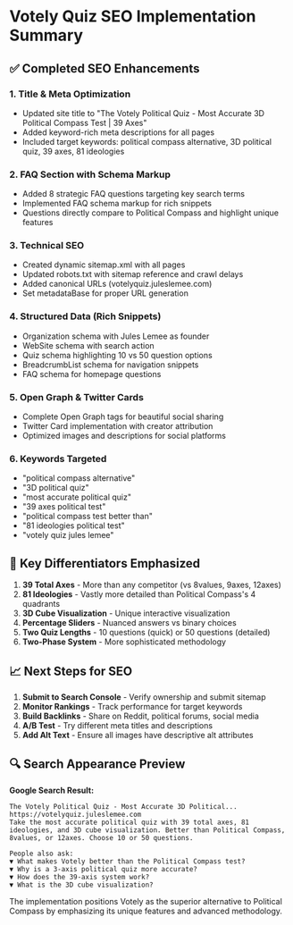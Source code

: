 # Votely Quiz SEO Implementation Summary

## ✅ Completed SEO Enhancements

### 1. **Title & Meta Optimization**
- Updated site title to "The Votely Political Quiz - Most Accurate 3D Political Compass Test | 39 Axes"
- Added keyword-rich meta descriptions for all pages
- Included target keywords: political compass alternative, 3D political quiz, 39 axes, 81 ideologies

### 2. **FAQ Section with Schema Markup**
- Added 8 strategic FAQ questions targeting key search terms
- Implemented FAQ schema markup for rich snippets
- Questions directly compare to Political Compass and highlight unique features

### 3. **Technical SEO**
- Created dynamic sitemap.xml with all pages
- Updated robots.txt with sitemap reference and crawl delays
- Added canonical URLs (votelyquiz.juleslemee.com)
- Set metadataBase for proper URL generation

### 4. **Structured Data (Rich Snippets)**
- Organization schema with Jules Lemee as founder
- WebSite schema with search action
- Quiz schema highlighting 10 vs 50 question options
- BreadcrumbList schema for navigation snippets
- FAQ schema for homepage questions

### 5. **Open Graph & Twitter Cards**
- Complete Open Graph tags for beautiful social sharing
- Twitter Card implementation with creator attribution
- Optimized images and descriptions for social platforms

### 6. **Keywords Targeted**
- "political compass alternative"
- "3D political quiz" 
- "most accurate political quiz"
- "39 axes political test"
- "political compass test better than"
- "81 ideologies political test"
- "votely quiz jules lemee"

## 🎯 Key Differentiators Emphasized

1. **39 Total Axes** - More than any competitor (vs 8values, 9axes, 12axes)
2. **81 Ideologies** - Vastly more detailed than Political Compass's 4 quadrants
3. **3D Cube Visualization** - Unique interactive visualization
4. **Percentage Sliders** - Nuanced answers vs binary choices
5. **Two Quiz Lengths** - 10 questions (quick) or 50 questions (detailed)
6. **Two-Phase System** - More sophisticated methodology

## 📈 Next Steps for SEO

1. **Submit to Search Console** - Verify ownership and submit sitemap
2. **Monitor Rankings** - Track performance for target keywords
3. **Build Backlinks** - Share on Reddit, political forums, social media
4. **A/B Test** - Try different meta titles and descriptions
5. **Add Alt Text** - Ensure all images have descriptive alt attributes

## 🔍 Search Appearance Preview

**Google Search Result:**
```
The Votely Political Quiz - Most Accurate 3D Political...
https://votelyquiz.juleslemee.com
Take the most accurate political quiz with 39 total axes, 81 ideologies, and 3D cube visualization. Better than Political Compass, 8values, or 12axes. Choose 10 or 50 questions.

People also ask:
▼ What makes Votely better than the Political Compass test?
▼ Why is a 3-axis political quiz more accurate?
▼ How does the 39-axis system work?
▼ What is the 3D cube visualization?
```

The implementation positions Votely as the superior alternative to Political Compass by emphasizing its unique features and advanced methodology.